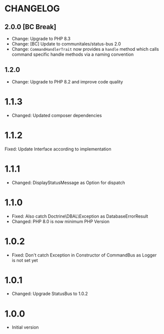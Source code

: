 # CHANGELOG

## 2.0.0 [BC Break]

* Change: Upgrade to PHP 8.3
* Change: [BC] Update to communitales/status-bus 2.0
* Change: `CommandHandlerTrait` now provides a `handle` method which calls command specific handle methods via a naming
  convention


## 1.2.0

* Change: Upgrade to PHP 8.2 and improve code quality


# 1.1.3

* Changed: Updated composer dependencies


# 1.1.2

Fixed: Update Interface according to implementation


# 1.1.1

* Changed: DisplayStatusMessage as Option for dispatch


# 1.1.0

* Fixed: Also catch Doctrine\DBAL\Exception as DatabaseErrorResult
* Changed: PHP 8.0 is now minimum PHP Version


# 1.0.2

* Fixed: Don't catch Exception in Constructor of CommandBus as Logger is not set yet


# 1.0.1

* Changed: Upgrade StatusBus to 1.0.2


# 1.0.0

* Initial version
